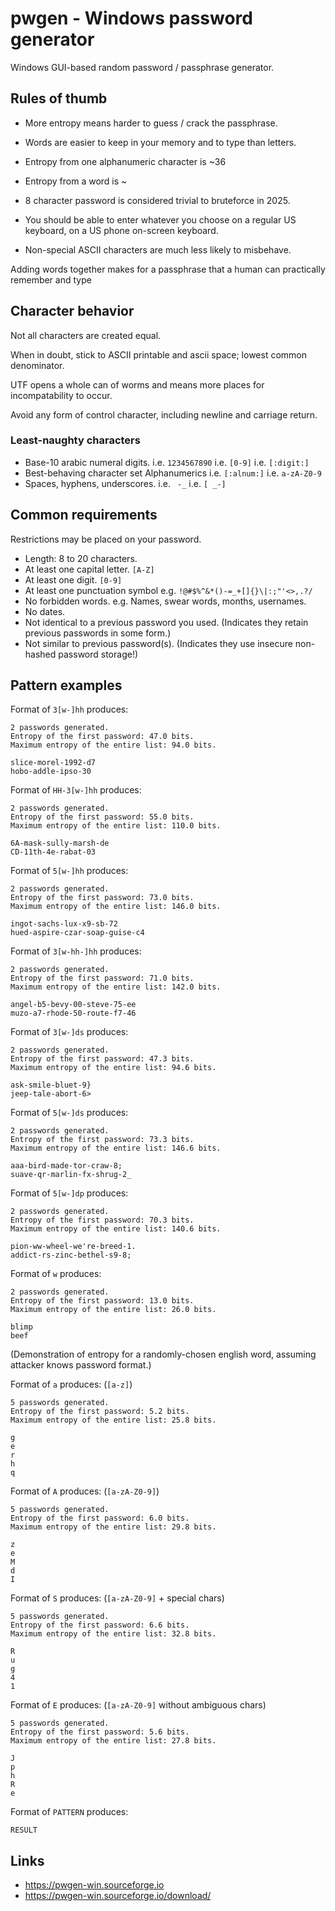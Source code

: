 # pwgen - Windows password generator

Windows GUI-based random password / passphrase generator.


## Rules of thumb

- More entropy means harder to guess / crack the passphrase.

- Words are easier to keep in your memory and to type than letters.

- Entropy from one alphanumeric character is ~36
- Entropy from a word is ~
- 8 character password is considered trivial to bruteforce in 2025.

- You should be able to enter whatever you choose on a regular US keyboard, on a US phone on-screen keyboard.
- Non-special ASCII characters are much less likely to misbehave.



Adding words together makes for a passphrase that a human can practically remember and type


## Character behavior
Not all characters are created equal.

When in doubt, stick to ASCII printable and ascii space; lowest common denominator.

UTF opens a whole can of worms and means more places for incompatability to occur.


Avoid any form of control character, including newline and carriage return.


### Least-naughty characters
- Base-10 arabic numeral digits. i.e. `1234567890` i.e. `[0-9]` i.e. `[:digit:]`
- Best-behaving character set Alphanumerics i.e. `[:alnum:]` i.e. `a-zA-Z0-9` 
- Spaces, hyphens, underscores. i.e. ` -_`  i.e. `[ _-]`


## Common requirements
Restrictions may be placed on your password.
- Length: 8 to 20 characters.
- At least one capital letter. `[A-Z]`
- At least one digit. `[0-9]`
- At least one punctuation symbol e.g. `!@#$%^&*()-=_+[]{}\|:;"'<>,.?/`
- No forbidden words. e.g. Names, swear words, months, usernames.
- No dates.
- Not identical to a previous password you used. (Indicates they retain previous passwords in some form.)
- Not similar to previous password(s). (Indicates they use insecure non-hashed password storage!)


## Pattern examples
Format of `3[w-]hh` produces:
```text
2 passwords generated.
Entropy of the first password: 47.0 bits.
Maximum entropy of the entire list: 94.0 bits.

slice-morel-1992-d7
hobo-addle-ipso-30
```


Format of `HH-3[w-]hh` produces:
```text
2 passwords generated.
Entropy of the first password: 55.0 bits.
Maximum entropy of the entire list: 110.0 bits.

6A-mask-sully-marsh-de
CD-11th-4e-rabat-03
```


Format of `5[w-]hh` produces:
```text
2 passwords generated.
Entropy of the first password: 73.0 bits.
Maximum entropy of the entire list: 146.0 bits.

ingot-sachs-lux-x9-sb-72
hued-aspire-czar-soap-guise-c4
```


Format of `3[w-hh-]hh` produces:
```text
2 passwords generated.
Entropy of the first password: 71.0 bits.
Maximum entropy of the entire list: 142.0 bits.

angel-b5-bevy-00-steve-75-ee
muzo-a7-rhode-50-route-f7-46
```


Format of `3[w-]ds` produces:
```text
2 passwords generated.
Entropy of the first password: 47.3 bits.
Maximum entropy of the entire list: 94.6 bits.

ask-smile-bluet-9}
jeep-tale-abort-6>
```


Format of `5[w-]ds` produces:
```text
2 passwords generated.
Entropy of the first password: 73.3 bits.
Maximum entropy of the entire list: 146.6 bits.

aaa-bird-made-tor-craw-8;
suave-qr-marlin-fx-shrug-2_
```


Format of `5[w-]dp` produces:
```text
2 passwords generated.
Entropy of the first password: 70.3 bits.
Maximum entropy of the entire list: 140.6 bits.

pion-ww-wheel-we're-breed-1.
addict-rs-zinc-bethel-s9-8;
```


Format of `w` produces:
```text
2 passwords generated.
Entropy of the first password: 13.0 bits.
Maximum entropy of the entire list: 26.0 bits.

blimp
beef
```
(Demonstration of entropy for a randomly-chosen english word, assuming attacker knows password format.)

Format of `a` produces: (`[a-z]`)
```text
5 passwords generated.
Entropy of the first password: 5.2 bits.
Maximum entropy of the entire list: 25.8 bits.

g
e
r
h
q
```


Format of `A` produces: (`[a-zA-Z0-9]`)
```text
5 passwords generated.
Entropy of the first password: 6.0 bits.
Maximum entropy of the entire list: 29.8 bits.

z
e
M
d
I
```


Format of `S` produces: (`[a-zA-Z0-9]` + special chars)
```text
5 passwords generated.
Entropy of the first password: 6.6 bits.
Maximum entropy of the entire list: 32.8 bits.

R
u
g
4
1
```


Format of `E` produces: (`[a-zA-Z0-9]` without ambiguous chars)
```text
5 passwords generated.
Entropy of the first password: 5.6 bits.
Maximum entropy of the entire list: 27.8 bits.

J
p
h
R
e
```


Format of `PATTERN` produces:
```text
RESULT
```



## Links
- https://pwgen-win.sourceforge.io
- https://pwgen-win.sourceforge.io/download/


